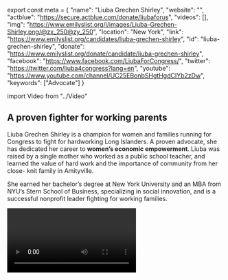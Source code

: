 export const meta = {
  "name": "Liuba Grechen Shirley",
  "website": "",
  "actblue": "https://secure.actblue.com/donate/liubaforus",
  "videos": [],
  "img": "https://www.emilyslist.org/i/images/Liuba-Grechen-Shirley.png/@zx_250@zy_250",
  "location": "New York",
  "link": "https://www.emilyslist.org/candidates/liuba-grechen-shirley",
  "id": "liuba-grechen-shirley",
  "donate": "https://www.emilyslist.org/donate/candidate/liuba-grechen-shirley",
  "facebook": "https://www.facebook.com/LiubaForCongress/",
  "twitter": "https://twitter.com/liuba4congress?lang=en",
  "youtube": "https://www.youtube.com/channel/UC25EBonbSHgtHgdCIYb2zDw",
  "keywords": ["Advocate"]
}

import Video from "../Video"

## A proven fighter for working parents

Liuba Grechen Shirley is a champion for women and families running for Congress to fight for hardworking Long Islanders. A proven advocate, she has dedicated her career to **women’s economic empowerment**. Liuba was raised by a single mother who worked as a public school teacher, and learned the value of hard work and the importance of community from her close- knit family in Amityville.

She earned her bachelor’s degree at New York University and an MBA from NYU’s Stern School of Business, specializing in social innovation, and is a successful nonprofit leader fighting for working families.

<Video id="Goynt5et6AI" />

She recently made national headlines when she became the first woman to get federal approval to use campaign funds for child care, breaking down barriers for women candidates across the country.

Liuba lives in Amityville with her husband and two young children. When elected, she will continue her life’s work of making the voices of women and families heard in the halls of power.


## A champion for expanding economic opportunity

Liuba is running to expand economic opportunity for all Long Islanders and to help create good- paying jobs that give families and communities the opportunity to thrive. An experienced leader and policy expert, she has led projects for nonprofits like Women Deliver, PL+US: Paid Leave for the US, Vital Voices, Global Health Visions, and the Bill & Melinda Gates Foundation and launched the #IAmParent campaign for parental leave with UN Women. Liuba is a powerful advocate for expanding access to affordable, quality health care. She knows firsthand how hard working families struggle to pay medical bills: despite paying high premiums for insurance, she faced thousands of dollars in bills after giving birth to her children and has fought for her mother when doctors refused to take her insurance for major surgeries. “I am running for Congress because we don’t get to choose when we get sick and health care shouldn’t just be reserved for the rich,” she has said. When elected, Liuba will work tirelessly to move our country forward for Long Island working families.

## An opportunity to flip a seat from red to blue

Liuba is challenging incumbent Peter King, the longest-serving Republican member of Congress in the state of New York. King has boasted about his willingness to defend Trump’s travel ban and relationship with Russia. This is a district that Obama won in 2012, and an opportunity to defeat a radical Republican to flip this seat. Liuba founded a grassroots group called New York’s 2nd District Democrats to engage Long Islanders in the political process, and she has what it takes to bring her community together and bring new leadership to Long Island. Let’s show her our full support, and help send this champion for working families to Washington to fight for Long Islanders.
